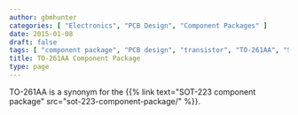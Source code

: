 ```yaml
---
author: gbmhunter
categories: [ "Electronics", "PCB Design", "Component Packages" ]
date: 2015-01-08
draft: false
tags: [ "component package", "PCB design", "transistor", "TO-261AA", "SOT-223" ]
title: TO-261AA Component Package
type: page
---
```


TO-261AA is a synonym for the {{% link text="SOT-223 component package" src="sot-223-component-package/" %}}.
